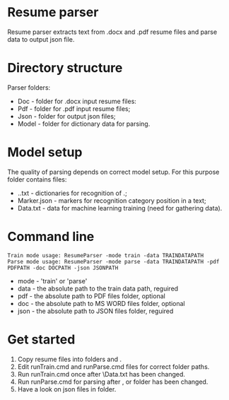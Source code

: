 # Resume parser
Resume parser extracts text from .docx and .pdf resume files and parse data to output json file.

# Directory structure
Parser folders:
- Doc - folder for .docx input resume files:
- Pdf - folder for .pdf input resume files;
- Json - folder for output json files;
- Model - folder for dictionary data for parsing.

# Model setup
The quality of parsing depends on correct model setup. For this purpose folder <Model> contains files:
 - <Category>.<Attribute>.txt - dictionaries for recognition of <Category>.<Attribute>;
 - Marker.json - markers for recognition category position in a text;
 - Data.txt - data for machine learning training (need for gathering data).

 # Command line
	Train mode usage: ResumeParser -mode train -data TRAINDATAPATH
	Parse mode usage: ResumeParser -mode parse -data TRAINDATAPATH -pdf PDFPATH -doc DOCPATH -json JSONPATH
- mode - 'train' or 'parse'
- data - the absolute path to the train data path, reguired
- pdf - the absolute path to PDF files folder, optional
- doc - the absolute path to MS WORD files folder, optional
- json - the absolute path to JSON files folder, reguired

# Get started
1. Copy resume files into folders <Doc> and <Pdf>.
2. Edit runTrain.cmd and runParse.cmd files for correct folder paths.
3. Run runTrain.cmd once after <Model>\Data.txt has been changed.
4. Run runParse.cmd for parsing after <Doc>, <Pdf> or <Model> folder has been changed.
5. Have a look on json files in <Json> folder.